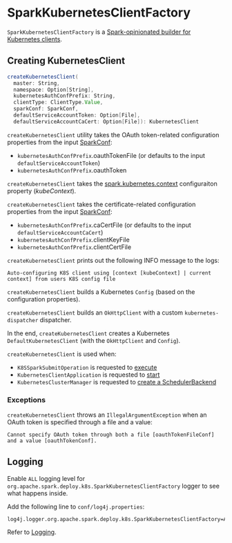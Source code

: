 # SparkKubernetesClientFactory

`SparkKubernetesClientFactory` is a [Spark-opinionated builder for Kubernetes clients](#createKubernetesClient).

## <span id="createKubernetesClient"> Creating KubernetesClient

```scala
createKubernetesClient(
  master: String,
  namespace: Option[String],
  kubernetesAuthConfPrefix: String,
  clientType: ClientType.Value,
  sparkConf: SparkConf,
  defaultServiceAccountToken: Option[File],
  defaultServiceAccountCaCert: Option[File]): KubernetesClient
```

`createKubernetesClient` utility takes the OAuth token-related configuration properties from the input [SparkConf](../SparkConf.md):

* `kubernetesAuthConfPrefix`.oauthTokenFile (or defaults to the input `defaultServiceAccountToken`)
* `kubernetesAuthConfPrefix`.oauthToken

`createKubernetesClient` takes the [spark.kubernetes.context](configuration-properties.md#spark.kubernetes.context) configuraiton property (_kubeContext_).

`createKubernetesClient` takes the certificate-related configuration properties from the input [SparkConf](../SparkConf.md):

* `kubernetesAuthConfPrefix`.caCertFile (or defaults to the input `defaultServiceAccountCaCert`)
* `kubernetesAuthConfPrefix`.clientKeyFile
* `kubernetesAuthConfPrefix`.clientCertFile

`createKubernetesClient` prints out the following INFO message to the logs:

```text
Auto-configuring K8S client using [context [kubeContext] | current context] from users K8S config file
```

`createKubernetesClient` builds a Kubernetes `Config` (based on the configuration properties).

`createKubernetesClient` builds an `OkHttpClient` with a custom `kubernetes-dispatcher` dispatcher.

In the end, `createKubernetesClient` creates a Kubernetes `DefaultKubernetesClient` (with the `OkHttpClient` and `Config`).

`createKubernetesClient` is used when:

* `K8SSparkSubmitOperation` is requested to [execute](K8SSparkSubmitOperation.md#execute)
* `KubernetesClientApplication` is requested to [start](KubernetesClientApplication.md#start)
* `KubernetesClusterManager` is requested to [create a SchedulerBackend](KubernetesClusterManager.md#createSchedulerBackend)

### Exceptions

`createKubernetesClient` throws an `IllegalArgumentException` when an OAuth token is specified through a file and a value:

```text
Cannot specify OAuth token through both a file [oauthTokenFileConf] and a value [oauthTokenConf].
```

## Logging

Enable `ALL` logging level for `org.apache.spark.deploy.k8s.SparkKubernetesClientFactory` logger to see what happens inside.

Add the following line to `conf/log4j.properties`:

```text
log4j.logger.org.apache.spark.deploy.k8s.SparkKubernetesClientFactory=ALL
```

Refer to [Logging](../spark-logging.md).
